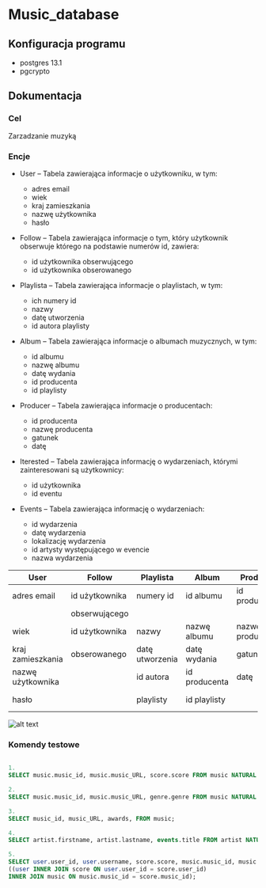 # Music_database

## Konfiguracja programu
  - postgres 13.1
  - pgcrypto
  
  
  ## Dokumentacja
  
  ### Cel
  
  Zarzadzanie muzyką
  
  
  ### Encje
  
- User – Tabela zawierająca informacje o użytkowniku, w tym:
	- adres email
	- wiek	
	- kraj zamieszkania 
	- nazwę użytkownika
	- hasło
		
- Follow – Tabela zawierająca informacje o tym, który użytkownik obserwuje którego na podstawie numerów id, zawiera:
	- id użytkownika obserwującego
	- id użytkownika obserowanego
		
- Playlista – Tabela zawierająca informacje o playlistach, w tym:
	- ich numery id
	- nazwy
	- datę utworzenia
	- id autora playlisty
		
- Album – Tabela zawierająca informacje o albumach muzycznych, w tym:
	- id albumu
	- nazwę albumu
	- datę wydania
	- id producenta
	- id playlisty
		
- Producer – Tabela zawierająca informacje o producentach:
	- id producenta
	- nazwę producenta
	- gatunek
	- datę
		
- Iterested – Tabela zawierająca informację o wydarzeniach, którymi zainteresowani są użytkownicy:
	- id użytkownika
	- id eventu
		
- Events – Tabela zawierająca informację o wydarzeniach:
	- id wydarzenia
	- datę wydarzenia
	- lokalizację wydarzenia
	- id artysty występującego w evencie
	- nazwa wydarzenia
	

|  User            |  Follow         |  Playlista     |  Album       | Producer       |  Iterested     |  Events               |
|------------------|-----------------|----------------|--------------|----------------|----------------|-----------------------|
| adres email      | id użytkownika  | numery id      | id albumu    | id producenta  | id użytkownika | id wydarzenia         |
|	           | obserwującego   |                |              |                |                |                       |
|    wiek	   | id użytkownika  |  nazwy         |nazwę albumu  |nazwę producenta| id eventu      |datę wydarzenia        |
|kraj zamieszkania | obserowanego    |datę utworzenia |datę wydania  | gatunek        |                |lokalizację wydarzenia |
|nazwę użytkownika |   		     |   id autora    |id producenta |   datę         |                |   id artysty          |
|   hasło	   |  		     |   playlisty    |id playlisty  |                |                |występującego w evencie|


![alt text](../main/127189281_400856931109321_7668519763450585592_n.png?raw=true)


### Komendy testowe
```SQL

1.
SELECT music.music_id, music.music_URL, score.score FROM music NATURAL JOIN score;

2.
SELECT music.music_id, music.music_URL, genre.genre FROM music NATURAL JOIN genre;

3.
SELECT music_id, music_URL, awards, FROM music;

4.
SELECT artist.firstname, artist.lastname, events.title FROM artist NATURAL JOIN events;

5.
SELECT user.user_id, user.username, score.score, music.music_id, music.music_URL FROM 
((user INNER JOIN score ON user.user_id = score.user_id)
INNER JOIN music ON music.music_id = score.music_id);
```

